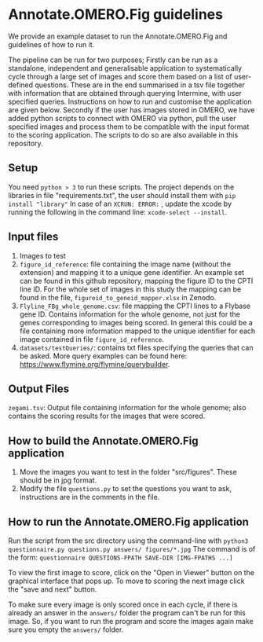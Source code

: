 # Annotate.OMERO.Fig guidelines
We provide an example dataset to run the Annotate.OMERO.Fig and guidelines of how to run it.

The pipeline can be run for two purposes; Firstly can be run as a standalone, independent and generalisable application to systematically cycle through a large set of images and score them based on a list of user-defined questions. These are in the end summarised in a tsv file together with information that are obtained through querying Intermine, with user specified queries. Instructions on how to run and customise the application are given below. Secondly if the user has images stored in OMERO, we have added python scripts to connect with OMERO via python, pull the user specified images and process them to be compatible with the input format to the scoring application. The scripts to do so are also available in this repository.


Setup
----------------------

You need `python > 3` to run these scripts.
The project depends on the libraries in file "requirements.txt", the user should install them with `pip install "library"`
In case of an `XCRUN: ERROR:` , update the xcode by running the following in the command line: `xcode-select --install`.


Input files
----------------------

1. Images to test
2. `figure_id_reference`: file containing the image name (without the extension) and mapping it to a unique gene identifier. An example set can be found in this github repository, mapping the figure ID to the CPTI line ID. For the whole set of images in this study the mapping can be found in the file, `figureid_to_geneid_mapper.xlsx` in Zenodo.
3. `Flyline_FBg_whole_genome.csv`: file mapping the CPTI lines to a Flybase gene ID. Contains information for the whole genome, not just for the genes corresponding to images being scored. In general this could be a file containing more information mapped to the unique identifier for each image contained in file `figure_id_reference`.
4. `datasets/testQueries/`: contains txt files specifying the queries that can be asked. More query examples can be found here: https://www.flymine.org/flymine/querybuilder.


Output Files
----------------------


`zegami.tsv`: Output file containing information for the whole genome; also contains the scoring results for the images that were scored.



How to build the Annotate.OMERO.Fig application
----------------------

1. Move the images you want to test in the folder "src/figures". These should be in jpg format.
2. Modify the file `questions.py` to set the questions you want to ask, instructions are in the comments in the file.


How to run the Annotate.OMERO.Fig application
--------------------------------------------

Run the script from the src directory using the command-line with `python3 questionnaire.py questions.py answers/ figures/*.jpg`
The command is of the form: `questionnaire QUESTIONS-FPATH SAVE-DIR [IMG-FPATHS ...]`

To view the first image to score, click on the "Open in Viewer" button on the graphical interface that pops up. To move to scoring the next image click the "save and next" button.

To make sure every image is only scored once in each cycle, if there is already an answer in the `answers/` folder the program can't be run for this image. So, if you want to run the program and score the images again make sure you empty the `answers/` folder.
